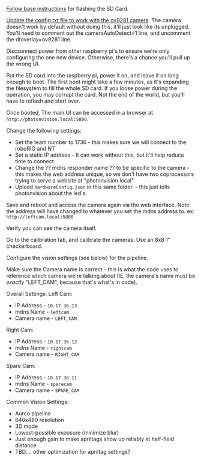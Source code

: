 [Follow base instructions](https://docs.photonvision.org/en/latest/docs/installation/sw_install/raspberry-pi.html) for flashing the SD Card.

[Update the config.txt file to work with the ov9281 camera](https://docs.photonvision.org/en/latest/docs/hardware/picamconfig.html#updating-config-txt). The camera doesn't work by default without doing this, it'll just look like its unplugged. You'll need to comment out the cameraAutoDetect=1 line, and uncomment the dtoverlay=ov9281 line.

Discsonnect power from other raspberry pi's to ensure we're only configuring the one new device. Otherwise, there's a chance you'll pull up the wrong UI.

Put the SD card into the raspberry pi, power it on, and leave it on long enough to boot. The first boot might take a few minutes, as it's expanding the filesystem to fill the whole SD card. If you loose power during the operation, you may corrupt the card. Not the end of the world, but you'll have to reflash and start over.

Once booted, The main UI can be accessed in a browser at `http://photonvision.local:5800`. 

Change the following settings:

 * Set the team number to 1736 - this makes sure we will connect to the roboRIO and NT
 * Set a static IP address - It can work without this, but it'll help reduce time to connect
 * Change the ?? mdns responder name ?? to be specific to the camera - this makes the web address unique, so we don't have two coprocessors trying to serve a website at "photonvision.local"
 * Upload `hardwareConfig.json` in this same folder. - this just tells photonvision about the led's. 

Save and reboot and access the camera again via the web interface. Note the address will have changed to whatever you set the mdns address to. ex: `http://leftcam.local:5800`


Verify you can see the camera itself.

Go to the calibration tab, and calibrate the cameras. Use an 8x8 1" checkerboard. 

Configure the vision settings (see below) for the pipeline.

Make sure the Camera name is correct - this is what the code uses to reference which camera we're talking about (IE, the camera's name must be _exactly_ "LEFT_CAM", because that's what's in code).

Overall Settings:
Left Cam:
 * IP Address - `10.17.36.13`
 * mdns Name - `leftcam`
 * Camera name - `LEFT_CAM`

Right Cam:
 * IP Address - `10.17.36.12`
 * mdns Name - `rightcam`
 * Camera name - `RIGHT_CAM`

Spare Cam:
 * IP Address - `10.17.36.11`
 * mdns Name - `sparecam`
 * Camera name - `SPARE_CAM`

Common Vision Settings:
 * Aurco pipeline
 * 640x480 resolution
 * 3D mode
 * Lowest-possible exposure (minimize blur)
 * Just enough gain to make apriltags show up reliably at half-field distance
 * TBD.... other optimization for apriltag settings?